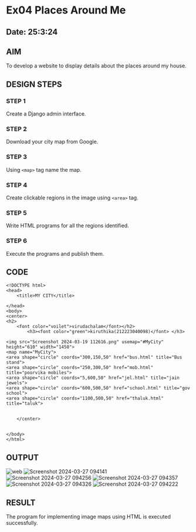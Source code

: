 # Ex04 Places Around Me
## Date: 25:3:24

## AIM
To develop a website to display details about the places around my house.

## DESIGN STEPS

### STEP 1
Create a Django admin interface.

### STEP 2
Download your city map from Google.

### STEP 3
Using ```<map>``` tag name the map.

### STEP 4
Create clickable regions in the image using ```<area>``` tag.

### STEP 5
Write HTML programs for all the regions identified.

### STEP 6
Execute the programs and publish them.

## CODE
```
<!DOCTYPE html>
<head>
    <title>MY CITY</title>

</head>
<body>
<center>
<h2>
    <font color="voilet">virudachalam</font></h2>
        <h3><font color="green">kiruthika(212223040098)</font> </h3>
  
<img src="Screenshot 2024-03-19 112616.png" usemap="#MyCity" height="610" width="1450">
<map name="MyCity">
<area shape="circle" coords="300,150,50" href="bus.html" title="Bus stand">
<area shape="circle" coords="250,300,50" href="mob.html" title="poorvika mobiles">
<area shape="circle" coords="5,600,50" href="jel.html" title="jain jewels">
<area shape="circle" coords="600,500,50" href="school.html" title="gov school">
<area shape="circle" coords="1100,500,50" href="thaluk.html" title="taluk">


    </center>


</body>
</html>
```



## OUTPUT

![web](https://github.com/Kiruthikasutha/NearMe/assets/144979570/4cc5e8e7-9d10-45d3-a8c2-a6b13c483bb7)
![Screenshot 2024-03-27 094141](https://github.com/Karthi051/NearMe/assets/148327224/76412ee0-4761-49d1-8540-adf340a5b3a4)
![Screenshot 2024-03-27 094256](https://github.com/Karthi051/NearMe/assets/148327224/c2581926-f9d6-477e-9055-008019e2121a)
![Screenshot 2024-03-27 094357](https://github.com/Karthi051/NearMe/assets/148327224/0ce17591-e67f-46c8-b84b-f96b3695bd38)
![Screenshot 2024-03-27 094326](https://github.com/Karthi051/NearMe/assets/148327224/e847f35f-8481-4c26-868d-6c35f9bb4be6)
![Screenshot 2024-03-27 094222](https://github.com/Karthi051/NearMe/assets/148327224/95f4bafb-ce02-4dc9-8b38-4a8837e2d9d4)













## RESULT
The program for implementing image maps using HTML is executed successfully.
